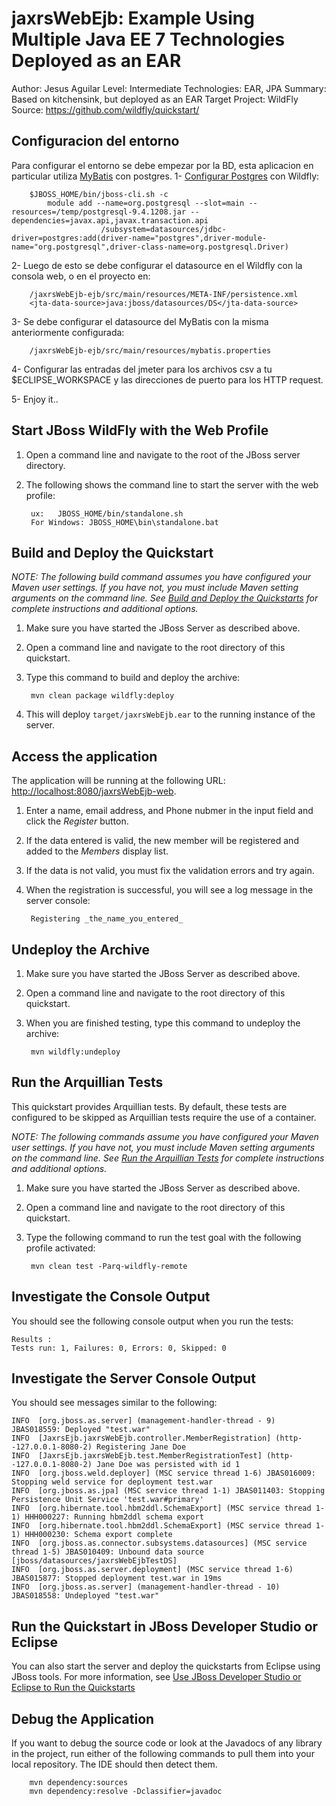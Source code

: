 jaxrsWebEjb: Example Using Multiple Java EE 7 Technologies Deployed as an EAR
==============================================================================================
Author: Jesus Aguilar
Level: Intermediate
Technologies: EAR, JPA
Summary: Based on kitchensink, but deployed as an EAR
Target Project: WildFly
Source: <https://github.com/wildfly/quickstart/>

Configuracion del entorno
---------------

Para configurar el entorno se debe empezar por la BD, esta aplicacion en particular utiliza [MyBatis](http://www.mybatis.org/mybatis-3/getting-started.html) con postgres.
1- [Configurar Postgres](http://developer-should-know.com/post/127065962382/installing-postgresql-and-adding-data-source-to) con Wildfly:

        $JBOSS_HOME/bin/jboss-cli.sh -c
        	module add --name=org.postgresql --slot=main --resources=/temp/postgresql-9.4.1208.jar --dependencies=javax.api,javax.transaction.api
        				/subsystem=datasources/jdbc-driver=postgres:add(driver-name="postgres",driver-module-name="org.postgresql",driver-class-name=org.postgresql.Driver)

2- Luego de esto se debe configurar el datasource en el Wildfly con la consola web, o en el proyecto en:

        /jaxrsWebEjb-ejb/src/main/resources/META-INF/persistence.xml
        <jta-data-source>java:jboss/datasources/DS</jta-data-source>

3- Se debe configurar el datasource del MyBatis con la misma anteriormente configurada:

        /jaxrsWebEjb-ejb/src/main/resources/mybatis.properties

4- Configurar las entradas del jmeter para los archivos csv a tu $ECLIPSE_WORKSPACE y las direcciones de puerto para los HTTP request.

5- Enjoy it..

Start JBoss WildFly with the Web Profile
-------------------------

1. Open a command line and navigate to the root of the JBoss server directory.
2. The following shows the command line to start the server with the web profile:

        ux:   JBOSS_HOME/bin/standalone.sh
        For Windows: JBOSS_HOME\bin\standalone.bat
 
Build and Deploy the Quickstart
-------------------------

_NOTE: The following build command assumes you have configured your Maven user settings. If you have not, you must include Maven setting arguments on the command line. See [Build and Deploy the Quickstarts](https://github.com/jboss-developer/jboss-eap-quickstarts#build-and-deploy-the-quickstarts) for complete instructions and additional options._

1. Make sure you have started the JBoss Server as described above.
2. Open a command line and navigate to the root directory of this quickstart.
3. Type this command to build and deploy the archive:

        mvn clean package wildfly:deploy

4. This will deploy `target/jaxrsWebEjb.ear` to the running instance of the server.


Access the application 
---------------------

The application will be running at the following URL: <http://localhost:8080/jaxrsWebEjb-web>.

1. Enter a name, email address, and Phone nubmer in the input field and click the _Register_ button.
2. If the data entered is valid, the new member will be registered and added to the _Members_ display list.
3. If the data is not valid, you must fix the validation errors and try again.
4. When the registration is successful, you will see a log message in the server console:

        Registering _the_name_you_entered_


Undeploy the Archive
--------------------

1. Make sure you have started the JBoss Server as described above.
2. Open a command line and navigate to the root directory of this quickstart.
3. When you are finished testing, type this command to undeploy the archive:

        mvn wildfly:undeploy


Run the Arquillian Tests 
-------------------------

This quickstart provides Arquillian tests. By default, these tests are configured to be skipped as Arquillian tests require the use of a container. 

_NOTE: The following commands assume you have configured your Maven user settings. If you have not, you must include Maven setting arguments on the command line. See [Run the Arquillian Tests](https://github.com/jboss-developer/jboss-developer-shared-resources/blob/master/guides/RUN_ARQUILLIAN_TESTS.md) for complete instructions and additional options._

1. Make sure you have started the JBoss Server as described above.
2. Open a command line and navigate to the root directory of this quickstart.
3. Type the following command to run the test goal with the following profile activated:

        mvn clean test -Parq-wildfly-remote


Investigate the Console Output
---------------------
You should see the following console output when you run the tests:

    Results :
    Tests run: 1, Failures: 0, Errors: 0, Skipped: 0


Investigate the Server Console Output
---------------------
You should see messages similar to the following:

    INFO  [org.jboss.as.server] (management-handler-thread - 9) JBAS018559: Deployed "test.war"
    INFO  [JaxrsEjb.jaxrsWebEjb.controller.MemberRegistration] (http--127.0.0.1-8080-2) Registering Jane Doe
    INFO  [JaxrsEjb.jaxrsWebEjb.test.MemberRegistrationTest] (http--127.0.0.1-8080-2) Jane Doe was persisted with id 1
    INFO  [org.jboss.weld.deployer] (MSC service thread 1-6) JBAS016009: Stopping weld service for deployment test.war
    INFO  [org.jboss.as.jpa] (MSC service thread 1-1) JBAS011403: Stopping Persistence Unit Service 'test.war#primary'
    INFO  [org.hibernate.tool.hbm2ddl.SchemaExport] (MSC service thread 1-1) HHH000227: Running hbm2ddl schema export
    INFO  [org.hibernate.tool.hbm2ddl.SchemaExport] (MSC service thread 1-1) HHH000230: Schema export complete
    INFO  [org.jboss.as.connector.subsystems.datasources] (MSC service thread 1-5) JBAS010409: Unbound data source [jboss/datasources/jaxrsWebEjbTestDS]
    INFO  [org.jboss.as.server.deployment] (MSC service thread 1-6) JBAS015877: Stopped deployment test.war in 19ms
    INFO  [org.jboss.as.server] (management-handler-thread - 10) JBAS018558: Undeployed "test.war"


Run the Quickstart in JBoss Developer Studio or Eclipse
-------------------------------------
You can also start the server and deploy the quickstarts from Eclipse using JBoss tools. For more information, see [Use JBoss Developer Studio or Eclipse to Run the Quickstarts](https://github.com/jboss-developer/jboss-developer-shared-resources/blob/master/guides/USE_JBDS.md) 


Debug the Application
---------------------

If you want to debug the source code or look at the Javadocs of any library in the project, run either of the following commands to pull them into your local repository. The IDE should then detect them.

        mvn dependency:sources
        mvn dependency:resolve -Dclassifier=javadoc
